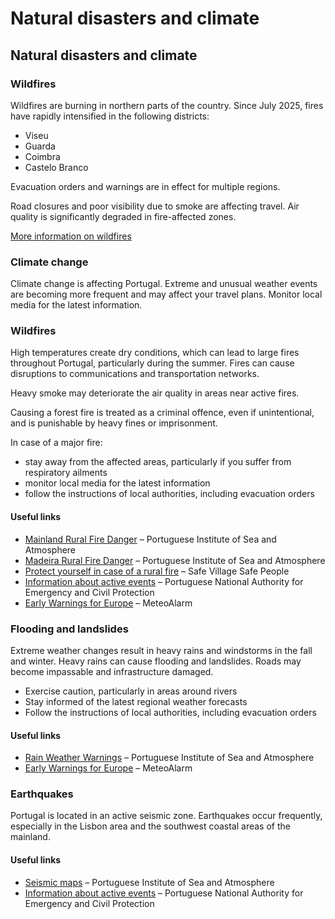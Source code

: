 # Natural disasters and climate

## Natural disasters and climate

### Wildfires

Wildfires are burning in northern parts of the country. Since July 2025, fires have rapidly intensified in the following districts:

* Viseu
* Guarda
* Coimbra
* Castelo Branco

Evacuation orders and warnings are in effect for multiple regions.

Road closures and poor visibility due to smoke are affecting travel. Air quality is significantly degraded in fire-affected zones.

[More information on wildfires](#Wildfires)

### Climate change

Climate change is affecting Portugal. Extreme and unusual weather events are becoming more frequent and may affect your travel plans. Monitor local media for the latest information.

### Wildfires

High temperatures create dry conditions, which can lead to large fires throughout Portugal, particularly during the summer. Fires can cause disruptions to communications and transportation networks.

Heavy smoke may deteriorate the air quality in areas near active fires.

Causing a forest fire is treated as a criminal offence, even if unintentional, and is punishable by heavy fines or imprisonment.

In case of a major fire:

* stay away from the affected areas, particularly if you suffer from respiratory ailments
* monitor local media for the latest information
* follow the instructions of local authorities, including evacuation orders

#### Useful links

* [Mainland Rural Fire Danger](https://www.ipma.pt/en/riscoincendio/rcm.pt/) – Portuguese Institute of Sea and Atmosphere
* [Madeira Rural Fire Danger](https://www.ipma.pt/en/riscoincendio/rcm.md/) – Portuguese Institute of Sea and Atmosphere
* [Protect yourself in case of a rural fire](https://aldeiasseguras.pt/) – Safe Village Safe People
* [Information about active events](https://prociv.gov.pt/en/home/) – Portuguese National Authority for Emergency and Civil Protection
* [Early Warnings for Europe](https://www.meteoalarm.org/en/live/) – MeteoAlarm

### Flooding and landslides

Extreme weather changes result in heavy rains and windstorms in the fall and winter. Heavy rains can cause flooding and landslides. Roads may become impassable and infrastructure damaged.

* Exercise caution, particularly in areas around rivers
* Stay informed of the latest regional weather forecasts
* Follow the instructions of local authorities, including evacuation orders

#### Useful links

* [Rain Weather Warnings](https://www.ipma.pt/en/otempo/prev-sam/?p=rain) – Portuguese Institute of Sea and Atmosphere
* [Early Warnings for Europe](https://www.meteoalarm.org/en/live/) – MeteoAlarm

### Earthquakes

Portugal is located in an active seismic zone. Earthquakes occur frequently, especially in the Lisbon area and the southwest coastal areas of the mainland.

#### Useful links

* [Seismic maps](https://www.ipma.pt/en/geofisica/sismicidade/) – Portuguese Institute of Sea and Atmosphere
* [Information about active events](https://prociv.gov.pt/en/home/) – Portuguese National Authority for Emergency and Civil Protection